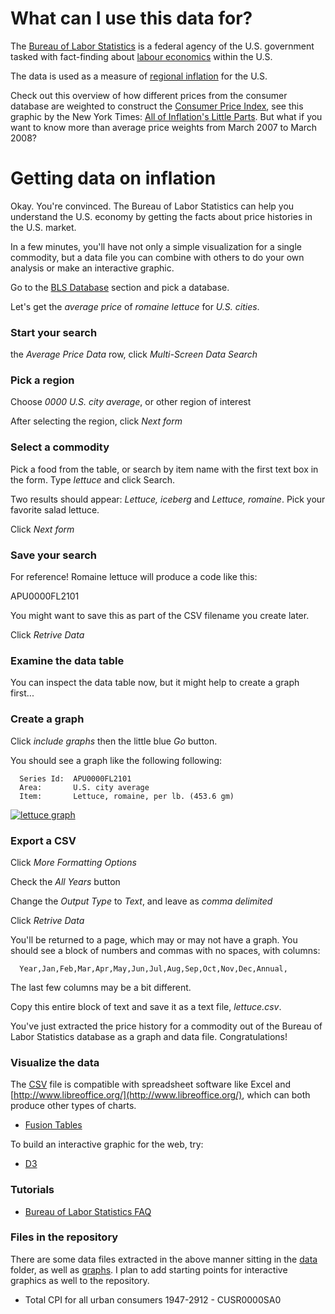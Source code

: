# What can I use this data for?

The [Bureau of Labor Statistics](http://en.wikipedia.org/wiki/Bureau_of_Labor_Statistics) is a federal agency of the U.S. government tasked with fact-finding about [labour economics](http://en.wikipedia.org/wiki/Labor_economics) within the U.S.

The data is used as a measure of [regional inflation](http://en.wikipedia.org/wiki/Inflation#Measures) for the U.S.

Check out this overview of how different prices from the consumer database are weighted to construct the [Consumer Price Index](http://en.wikipedia.org/wiki/Consumer_price_index), see this graphic by the New York Times: [All of Inflation's Little Parts](http://www.nytimes.com/interactive/2008/05/03/business/20080403_SPENDING_GRAPHIC.html). But what if you want to know more than average price weights from March 2007 to March 2008?

# Getting data on inflation

Okay. You're convinced. The Bureau of Labor Statistics can help you understand the U.S. economy by getting the facts about price histories in the U.S. market. 

In a few minutes, you'll have not only a simple visualization for a single commodity, but a data file you can combine with others to do your own analysis or make an interactive graphic.

Go to the [BLS Database](http://www.bls.gov/data/) section and pick a database.

Let's get the *average price* of *romaine lettuce* for *U.S. cities*.

### Start your search

the *Average Price Data* row, click *Multi-Screen Data Search*

### Pick a region

Choose *0000 U.S. city average*, or other region of interest

After selecting the region, click *Next form*

### Select a commodity

Pick a food from the table, or search by item name with the first text box in the form. Type *lettuce* and click Search.

Two results should appear: *Lettuce, iceberg* and *Lettuce, romaine*. Pick your favorite salad lettuce.

Click *Next form*

### Save your search

For reference! Romaine lettuce will produce a code like this:

  APU0000FL2101

You might want to save this as part of the CSV filename you create later.

Click *Retrive Data*

### Examine the data table

You can inspect the data table now, but it might help to create a graph first...

### Create a graph

Click *include graphs* then the little blue *Go* button.

You should see a graph like the following following:

```
  Series Id:  APU0000FL2101
  Area:       U.S. city average
  Item:       Lettuce, romaine, per lb. (453.6 gm)
```

[![lettuce graph](https://github.com/syntagmatic/labor-statistics/raw/master/graphs/lettuce.gif)](#lettuce)
### Export a CSV

Click *More Formatting Options*

Check the *All Years* button

Change the *Output Type* to *Text*, and leave as *comma delimited*

Click *Retrive Data*

You'll be returned to a page, which may or may not have a graph. You should see a block of numbers and commas with no spaces, with columns: 
 
```
  Year,Jan,Feb,Mar,Apr,May,Jun,Jul,Aug,Sep,Oct,Nov,Dec,Annual,
```

The last few columns may be a bit different.

Copy this entire block of text and save it as a text file, *lettuce.csv*.

You've just extracted the price history for a commodity out of the Bureau of Labor Statistics database as a graph and data file. Congratulations!

### Visualize the data

The [CSV](http://en.wikipedia.org/wiki/Comma-separated_values) file is compatible with spreadsheet software like Excel and [http://www.libreoffice.org/](http://www.libreoffice.org/), which can both produce other types of charts. 

* [Fusion Tables](http://www.google.com/fusiontables/Home/)

To build an interactive graphic for the web, try:

* [D3](http://d3js.org/)

### Tutorials 

* [Bureau of Labor Statistics FAQ](http://www.bls.gov/help/hlpform1.htm)

### Files in the repository

There are some data files extracted in the above manner sitting in the [data](https://github.com/syntagmatic/labor-statistics/tree/master/data) folder, as well as [graphs](https://github.com/syntagmatic/labor-statistics/tree/master/graphs). I plan to add starting points for interactive graphics as well to the repository.

* Total CPI for all urban consumers 1947-2912 - CUSR0000SA0

